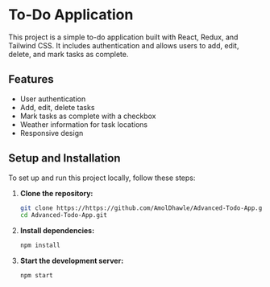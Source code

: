 # To-Do Application

This project is a simple to-do application built with React, Redux, and Tailwind CSS. It includes authentication and allows users to add, edit, delete, and mark tasks as complete.

## Features

- User authentication
- Add, edit, delete tasks
- Mark tasks as complete with a checkbox
- Weather information for task locations
- Responsive design

## Setup and Installation

To set up and run this project locally, follow these steps:

1. **Clone the repository:**
   ```sh
   git clone https://https://github.com/AmolDhawle/Advanced-Todo-App.git
   cd Advanced-Todo-App.git

2. **Install dependencies:**
    ```sh
    npm install

3. **Start the development server:**
    ```sh
    npm start
